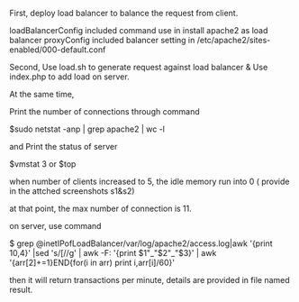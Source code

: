 First, deploy load balancer to balance the request from client.

loadBalancerConfig included command use in install apache2 as load balancer
proxyConfig included balancer setting in /etc/apache2/sites-enabled/000-default.conf


Second, Use load.sh to generate request against load balancer & Use index.php to add load on server.

At the same time,

Print the number of connections through command

$sudo netstat -anp | grep apache2 | wc -l 

and Print the status of server

$vmstat 3 or $top

when number of clients increased to 5, the idle memory run into 0 ( provide in the attched screenshots s1&s2)

at that point, the max number of connection is 11.

on server, use command

$ grep @inetIPofLoadBalancer/var/log/apache2/access.log|awk '{print $10,$4}' |sed 's/\[//g' | awk -F\: '{print $1"_"$2"_"$3}' | awk '{arr[$2]+=$1}END{for(i in arr) print i,arr[i]/60}'

then it will return transactions per minute, details are provided in file named result.
